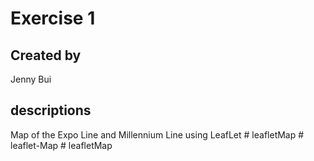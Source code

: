 # Exercise 1
## Created by
Jenny Bui

## descriptions
Map of the Expo Line and Millennium Line using LeafLet #   l e a f l e t M a p  
 #   l e a f l e t - M a p  
 #   l e a f l e t M a p  
 
